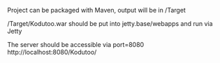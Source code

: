 Project can be packaged with Maven, output will be in /Target

/Target/Kodutoo.war should be put into jetty.base/webapps and run via Jetty

The server should be accessible via port=8080 http://localhost:8080/Kodutoo/
